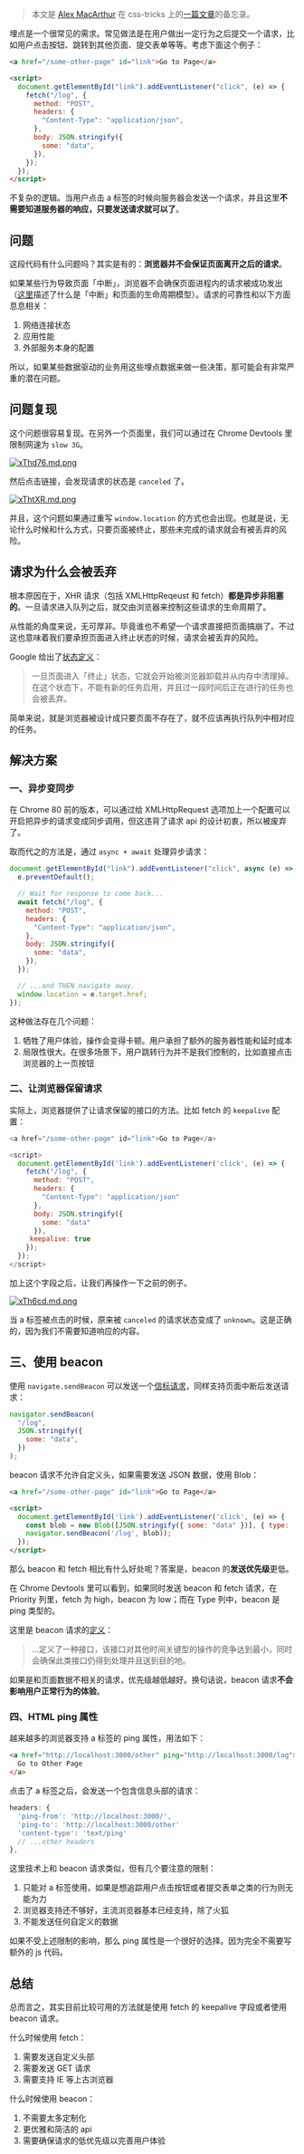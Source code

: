 > 本文是 [Alex MacArthur](https://css-tricks.com/author/alexmacarthur/) 在 css-tricks 上的[一篇文章](https://css-tricks.com/send-an-http-request-on-page-exit/)的备忘录。

埋点是一个很常见的需求。常见做法是在用户做出一定行为之后提交一个请求，比如用户点击按钮、跳转到其他页面、提交表单等等。考虑下面这个例子：

```html
<a href="/some-other-page" id="link">Go to Page</a>

<script>
  document.getElementById("link").addEventListener("click", (e) => {
    fetch("/log", {
      method: "POST",
      headers: {
        "Content-Type": "application/json",
      },
      body: JSON.stringify({
        some: "data",
      }),
    });
  });
</script>
```

不复杂的逻辑。当用户点击 a 标签的时候向服务器会发送一个请求，并且这里**不需要知道服务器的响应，只要发送请求就可以了**。

## 问题

这段代码有什么问题吗？其实是有的：**浏览器并不会保证页面离开之后的请求**。

如果某些行为导致页面「中断」，浏览器不会确保页面进程内的请求被成功发出（[这里](https://developers.google.com/web/updates/2018/07/page-lifecycle-api)描述了什么是「中断」和页面的生命周期模型）。请求的可靠性和以下方面息息相关：

1. 网络连接状态
2. 应用性能
3. 外部服务本身的配置

所以，如果某些数据驱动的业务用这些埋点数据来做一些决策，那可能会有非常严重的潜在问题。

## 问题复现

这个问题很容易复现。在另外一个页面里，我们可以通过在 Chrome Devtools 里限制网速为 `slow 3G`。

[![xThd76.md.png](https://s1.ax1x.com/2022/11/01/xThd76.md.png)](https://imgse.com/i/xThd76)

然后点击链接，会发现请求的状态是 `canceled` 了。

[![xThtXR.md.png](https://s1.ax1x.com/2022/11/01/xThtXR.md.png)](https://imgse.com/i/xThtXR)

并且，这个问题如果通过重写 `window.location` 的方式也会出现。也就是说，无论什么时候和什么方式，只要页面被终止，那些未完成的请求就会有被丢弃的风险。

## 请求为什么会被丢弃

根本原因在于，XHR 请求（包括 XMLHttpReqeust 和 fetch）**都是异步非阻塞的**。一旦请求进入队列之后，就交由浏览器来控制这些请求的生命周期了。

从性能的角度来说，无可厚非。毕竟谁也不希望一个请求直接把页面搞崩了。不过这也意味着我们要承担页面进入终止状态的时候，请求会被丢弃的风险。

Google 给出了[状态定义](https://developers.google.com/web/updates/2018/07/page-lifecycle-api#states)：

> 一旦页面进入「终止」状态，它就会开始被浏览器卸载并从内存中清理掉。在这个状态下，不能有新的任务启用，并且过一段时间后正在进行的任务也会被丢弃。

简单来说，就是浏览器被设计成只要页面不存在了，就不应该再执行队列中相对应的任务。

## 解决方案

### 一、异步变同步

在 Chrome 80 前的版本，可以通过给 XMLHttpRequest 选项加上一个配置可以开启把异步的请求变成同步调用，但这违背了请求 api 的设计初衷，所以被废弃了。

取而代之的方法是，通过 `async + await` 处理异步请求：

```js
document.getElementById("link").addEventListener("click", async (e) => {
  e.preventDefault();

  // Wait for response to come back...
  await fetch("/log", {
    method: "POST",
    headers: {
      "Content-Type": "application/json",
    },
    body: JSON.stringify({
      some: "data",
    }),
  });

  // ...and THEN navigate away.
  window.location = e.target.href;
});
```

这种做法存在几个问题：

1. 牺牲了用户体验，操作会变得卡顿。用户承担了额外的服务器性能和延时成本
2. 局限性很大。在很多场景下，用户跳转行为并不是我们控制的，比如直接点击浏览器的上一页按钮

### 二、让浏览器保留请求

实际上，浏览器提供了让请求保留的接口的方法。比如 fetch 的 `keepalive` 配置：

```js
<a href="/some-other-page" id="link">Go to Page</a>

<script>
  document.getElementById('link').addEventListener('click', (e) => {
    fetch("/log", {
      method: "POST",
      headers: {
        "Content-Type": "application/json"
      },
      body: JSON.stringify({
        some: "data"
      }),
     keepalive: true
    });
  });
</script>
```

加上这个字段之后，让我们再操作一下之前的例子。

[![xTh6cd.md.png](https://s1.ax1x.com/2022/11/01/xTh6cd.md.png)](https://imgse.com/i/xTh6cd)

当 a 标签被点击的时候，原来被 `canceled` 的请求状态变成了 `unknown`。这是正确的，因为我们不需要知道响应的内容。

## 三、使用 beacon

使用 `navigate.sendBeacon` 可以发送一个[信标请求](https://w3c.github.io/beacon/#sec-processing-model)，同样支持页面中断后发送请求：

```js
navigator.sendBeacon(
  "/log",
  JSON.stringify({
    some: "data",
  })
);
```

beacon 请求不允许自定义头，如果需要发送 JSON 数据，使用 Blob：

```html
<a href="/some-other-page" id="link">Go to Page</a>

<script>
  document.getElementById('link').addEventListener('click', (e) => {
    const blob = new Blob([JSON.stringify({ some: "data" })], { type: 'application/json; charset=UTF-8' });
    navigator.sendBeacon('/log', blob));
  });
</script>
```

那么 beacon 和 fetch 相比有什么好处呢？答案是，beacon 的**发送优先级**更低。

在 Chrome Devtools 里可以看到，如果同时发送 beacon 和 fetch 请求，在 Priority 列里，fetch 为 high，beacon 为 low；而在 Type 列中，beacon 是 ping 类型的。

这里是 beacon 请求的[定义](https://www.w3.org/TR/beacon/)：

> ...定义了一种接口，该接口对其他时间关键型的操作的竞争达到最小，同时会确保此类接口仍得到处理并且送到目的地。

如果是和页面数据不相关的请求，优先级越低越好。换句话说，beacon 请求**不会影响用户正常行为的体验**。

### 四、HTML ping 属性

越来越多的浏览器支持 a 标签的 ping 属性，用法如下：

```html
<a href="http://localhost:3000/other" ping="http://localhost:3000/log">
  Go to Other Page
</a>
```

点击了 a 标签之后，会发送一个包含信息头部的请求：

```js
headers: {
  'ping-from': 'http://localhost:3000/',
  'ping-to': 'http://localhost:3000/other'
  'content-type': 'text/ping'
  // ...other headers
},
```

这里技术上和 beacon 请求类似，但有几个要注意的限制：

1. 只能对 a 标签使用，如果是想追踪用户点击按钮或者提交表单之类的行为则无能为力
2. 浏览器支持还不够好，主流浏览器基本已经支持，除了火狐
3. 不能发送任何自定义的数据

如果不受上述限制的影响，那么 ping 属性是一个很好的选择。因为完全不需要写额外的 js 代码。

## 总结

总而言之，其实目前比较可用的方法就是使用 fetch 的 keepalive 字段或者使用 beacon 请求。

什么时候使用 fetch：

1. 需要发送自定义头部
2. 需要发送 GET 请求
3. 需要支持 IE 等上古浏览器

什么时候使用 beacon：

1. 不需要太多定制化
2. 更优雅和简洁的 api
3. 需要确保请求的低优先级以完善用户体验
